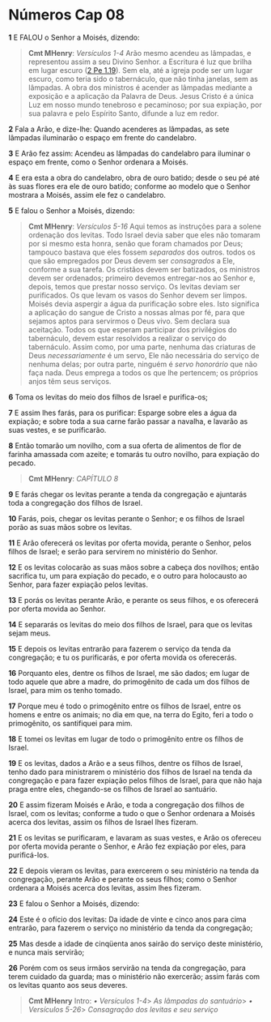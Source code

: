 # Números Cap 08

**1** 	E FALOU o Senhor a Moisés, dizendo:

> **Cmt MHenry**: *Versículos 1-4* Arão mesmo acendeu as lâmpadas, e representou assim a seu Divino Senhor. a Escritura é luz que brilha em lugar escuro ([2 Pe 1.19](../61N-2Pe/01.md#19)). Sem ela, até a igreja pode ser um lugar escuro, como teria sido o tabernáculo, que não tinha janelas, sem as lâmpadas. A obra dos ministros é acender as lâmpadas mediante a exposição e a aplicação da Palavra de Deus. Jesus Cristo é a única Luz em nosso mundo tenebroso e pecaminoso; por sua expiação, por sua palavra e pelo Espírito Santo, difunde a luz em redor.

**2** 	Fala a Arão, e dize-lhe: Quando acenderes as lâmpadas, as sete lâmpadas iluminarão o espaço em frente do candelabro.

**3** 	E Arão fez assim: Acendeu as lâmpadas do candelabro para iluminar o espaço em frente, como o Senhor ordenara a Moisés.

**4** 	E era esta a obra do candelabro, obra de ouro batido; desde o seu pé até às suas flores era ele de ouro batido; conforme ao modelo que o Senhor mostrara a Moisés, assim ele fez o candelabro.

**5** 	E falou o Senhor a Moisés, dizendo:

> **Cmt MHenry**: *Versículos 5-16* Aqui temos as instruções para a solene ordenação dos levitas. Todo Israel devia saber que eles não tomaram por si mesmo esta honra, senão que foram chamados por Deus; tampouco bastava que eles fossem *separados* dos outros. todos os que são empregados por Deus devem ser *consagrados* a Ele, conforme a sua tarefa. Os cristãos devem ser batizados, os ministros devem ser ordenados; primeiro devemos entregar-nos ao Senhor e, depois, temos que prestar nosso serviço. Os levitas deviam ser purificados. Os que levam os vasos do Senhor devem ser limpos. Moisés devia aspergir a água da purificação sobre eles. Isto significa a aplicação do sangue de Cristo a nossas almas por fé, para que sejamos aptos para servirmos o Deus vivo. Sem declara sua aceitação. Todos os que esperam participar dos privilégios do tabernáculo, devem estar resolvidos a realizar o serviço do tabernáculo. Assim como, por uma parte, nenhuma das criaturas de Deus *necessariamente* é um servo, Ele não necessária do serviço de nenhuma delas; por outra parte, ninguém é *servo honorário* que não faça nada. Deus emprega a todos os que lhe pertencem; os próprios anjos têm seus serviços.

**6** 	Toma os levitas do meio dos filhos de Israel e purifica-os;

**7** 	E assim lhes farás, para os purificar: Esparge sobre eles a água da expiação; e sobre toda a sua carne farão passar a navalha, e lavarão as suas vestes, e se purificarão.

**8** 	Então tomarão um novilho, com a sua oferta de alimentos de flor de farinha amassada com azeite; e tomarás tu outro novilho, para expiação do pecado.

> **Cmt MHenry**: *CAPÍTULO 8*

**9** 	E farás chegar os levitas perante a tenda da congregação e ajuntarás toda a congregação dos filhos de Israel.

**10** 	Farás, pois, chegar os levitas perante o Senhor; e os filhos de Israel porão as suas mãos sobre os levitas.

**11** 	E Arão oferecerá os levitas por oferta movida, perante o Senhor, pelos filhos de Israel; e serão para servirem no ministério do Senhor.

**12** 	E os levitas colocarão as suas mãos sobre a cabeça dos novilhos; então sacrifica tu, um para expiação do pecado, e o outro para holocausto ao Senhor, para fazer expiação pelos levitas.

**13** 	E porás os levitas perante Arão, e perante os seus filhos, e os oferecerá por oferta movida ao Senhor.

**14** 	E separarás os levitas do meio dos filhos de Israel, para que os levitas sejam meus.

**15** 	E depois os levitas entrarão para fazerem o serviço da tenda da congregação; e tu os purificarás, e por oferta movida os oferecerás.

**16** 	Porquanto eles, dentre os filhos de Israel, me são dados; em lugar de todo aquele que abre a madre, do primogênito de cada um dos filhos de Israel, para mim os tenho tomado.

**17** 	Porque meu é todo o primogênito entre os filhos de Israel, entre os homens e entre os animais; no dia em que, na terra do Egito, feri a todo o primogênito, os santifiquei para mim.

**18** 	E tomei os levitas em lugar de todo o primogênito entre os filhos de Israel.

**19** 	E os levitas, dados a Arão e a seus filhos, dentre os filhos de Israel, tenho dado para ministrarem o ministério dos filhos de Israel na tenda da congregação e para fazer expiação pelos filhos de Israel, para que não haja praga entre eles, chegando-se os filhos de Israel ao santuário.

**20** 	E assim fizeram Moisés e Arão, e toda a congregação dos filhos de Israel, com os levitas; conforme a tudo o que o Senhor ordenara a Moisés acerca dos levitas, assim os filhos de Israel lhes fizeram.

**21** 	E os levitas se purificaram, e lavaram as suas vestes, e Arão os ofereceu por oferta movida perante o Senhor, e Arão fez expiação por eles, para purificá-los.

**22** 	E depois vieram os levitas, para exercerem o seu ministério na tenda da congregação, perante Arão e perante os seus filhos; como o Senhor ordenara a Moisés acerca dos levitas, assim lhes fizeram.

**23** 	E falou o Senhor a Moisés, dizendo:

**24** 	Este é o ofício dos levitas: Da idade de vinte e cinco anos para cima entrarão, para fazerem o serviço no ministério da tenda da congregação;

**25** 	Mas desde a idade de cinqüenta anos sairão do serviço deste ministério, e nunca mais servirão;

**26** 	Porém com os seus irmãos servirão na tenda da congregação, para terem cuidado da guarda; mas o ministério não exercerão; assim farás com os levitas quanto aos seus deveres.


> **Cmt MHenry** Intro: *• Versículos 1-4*> *As lâmpadas do santuário*> *• Versículos 5-26*> *Consagração dos levitas e seu serviço*